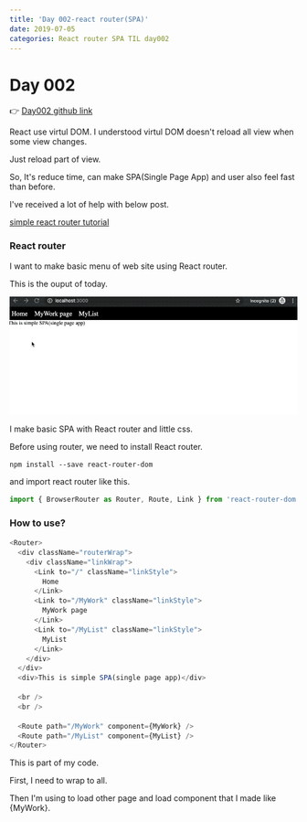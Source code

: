 ```yaml
---
title: 'Day 002-react router(SPA)'
date: 2019-07-05
categories: React router SPA TIL day002
---
```


# Day 002

👉 [Day002 github link](https://github.com/oneybee/100days-of-react/tree/master/day002-react-router)

React use virtul DOM. I understood virtul DOM doesn't reload all view when some view changes.

Just reload part of view.

So, It's reduce time, can make SPA(Single Page App) and user also feel fast than before.

I've received a lot of help with below post.

[simple react router tutorial](https://blog.pshrmn.com/simple-react-router-v4-tutorial/)

### React router

I want to make basic menu of web site using React router.

This is the ouput of today.

![](/assets/day002.gif)

I make basic SPA with React router and little css.

Before using router, we need to install React router.

```
npm install --save react-router-dom
```

and import react router like this.

```javascript
import { BrowserRouter as Router, Route, Link } from 'react-router-dom'
```

### How to use?

```javascript
<Router>
  <div className="routerWrap">
    <div className="linkWrap">
      <Link to="/" className="linkStyle">
        Home
      </Link>
      <Link to="/MyWork" className="linkStyle">
        MyWork page
      </Link>
      <Link to="/MyList" className="linkStyle">
        MyList
      </Link>
    </div>
  </div>
  <div>This is simple SPA(single page app)</div>

  <br />
  <br />

  <Route path="/MyWork" component={MyWork} />
  <Route path="/MyList" component={MyList} />
</Router>
```

This is part of my code.

First, I need to wrap <Router> to all.

Then I'm using <Link> to load other page and <Route> load component that I made like {MyWork}.
